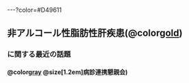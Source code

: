 ---?color=#D49611
## 非アルコール性脂肪性肝疾患(@color[gold](NAFLD))

### に関する最近の話題


#### @color[gray](2018.07.06)  @size[1.2em]病診連携懇親会)
